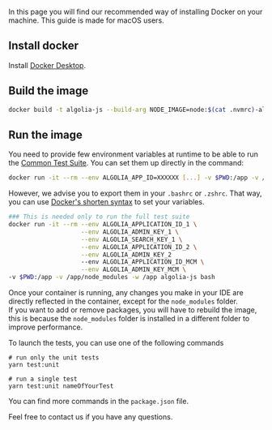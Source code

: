 In this page you will find our recommended way of installing Docker on your machine. 
This guide is made for macOS users.

## Install docker

Install [Docker Desktop](https://docs.docker.com/get-docker/).

## Build the image

```bash
docker build -t algolia-js --build-arg NODE_IMAGE=node:$(cat .nvmrc)-alpine .
```

## Run the image

You need to provide few environment variables at runtime to be able to run the [Common Test Suite](https://github.com/algolia/algoliasearch-client-specs/tree/master/common-test-suite).
You can set them up directly in the command:

```bash
docker run -it --rm --env ALGOLIA_APP_ID=XXXXXX [...] -v $PWD:/app -v /app/node_modules -w /app algolia-js bash
```

However, we advise you to export them in your `.bashrc` or `.zshrc`. That way, you can use [Docker's shorten syntax](https://docs.docker.com/engine/reference/commandline/run/#set-environment-variables--e---env---env-file) to set your variables.

```bash
### This is needed only to run the full test suite
docker run -it --rm --env ALGOLIA_APPLICATION_ID_1 \
                    --env ALGOLIA_ADMIN_KEY_1 \
                    --env ALGOLIA_SEARCH_KEY_1 \
                    --env ALGOLIA_APPLICATION_ID_2 \
                    --env ALGOLIA_ADMIN_KEY_2
                    --env ALGOLIA_APPLICATION_ID_MCM \
                    --env ALGOLIA_ADMIN_KEY_MCM \
-v $PWD:/app -v /app/node_modules -w /app algolia-js bash
```

Once your container is running, any changes you make in your IDE are directly reflected in the container, except for the `node_modules` folder.  
If you want to add or remove packages, you will have to rebuild the image, this is because the `node_modules` folder is installed in a different folder to improve performance.

To launch the tests, you can use one of the following commands
```shell script
# run only the unit tests
yarn test:unit

# run a single test
yarn test:unit nameOfYourTest
```

You can find more commands in the `package.json` file.

Feel free to contact us if you have any questions.
